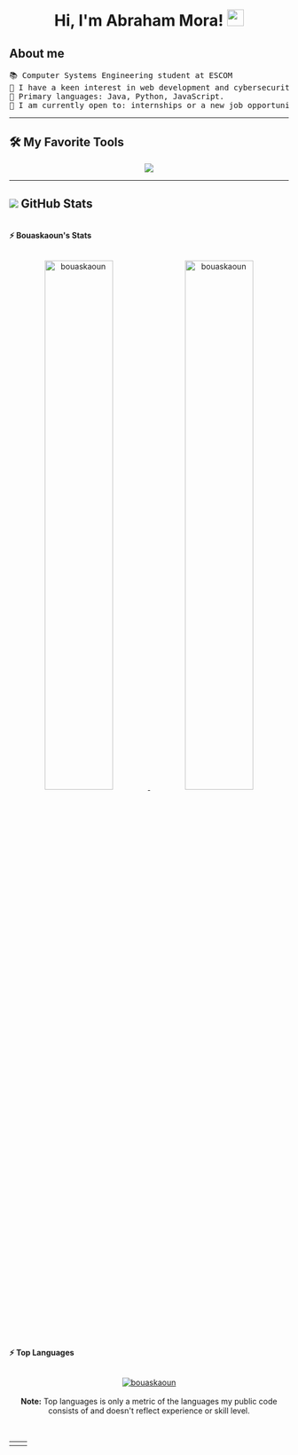 <h1 align="center">
Hi, I'm Abraham Mora!
	<a href="https://github.com/Bouaskaoun" target="_self">
		<img src="https://media.giphy.com/media/hvRJCLFzcasrR4ia7z/giphy.gif" width="30">
	</a>
</h1>

## About me
<pre>
📚 Computer Systems Engineering student at ESCOM
📝 I have a keen interest in web development and cybersecurity.
🌟 Primary languages: Java, Python, JavaScript.
🤔 I am currently open to: internships or a new job opportunity.
</pre>
<hr>

## 🛠️ My Favorite Tools
<p align="center">
<a href="https://skillicons.dev">
    <img src="https://skillicons.dev/icons?i=java,py,css,php,html,js,mysql,c,cpp,gcp,idea,vscode,visualstudio,bootstrap,linux,&perline=8" />
  </a>
</p>
<hr>

## <a href="https://skillicons.dev"> <img src="https://skillicons.dev/icons?i=github" /></a> GitHub Stats
<br/>
<summary><b>⚡ Bouaskaoun's Stats</b></summary>
<br/>
<p align="center">
	<a href="https://github.com/Bouaskaoun">
	<img width="49.5%" src="https://github-readme-stats.vercel.app/api?username=bouaskaoun&show_icons=true" alt="bouaskaoun">
	<img width="49.5%" src="https://github-readme-streak-stats.herokuapp.com/?user=bouaskaoun" alt="bouaskaoun">
	</a>
	<br/>
</p>
<br/>
<summary><b>⚡ Top Languages</b></summary>
<br/>

<p align="center">
	<a href="https://github.com/Bouaskaoun">
	<img src="https://github-readme-stats.vercel.app/api/top-langs/?username=bouaskaoun&langs_count=8&layout=compact" alt="bouaskaoun">
	</a>
	<br/>
<br/>
<b>Note:</b> Top languages is only a metric of the languages my public code consists of and doesn't reflect experience or skill level.
</p>
<br/>

<table style="border: none">
  <tr>
  <td width="50%" valign="top">

